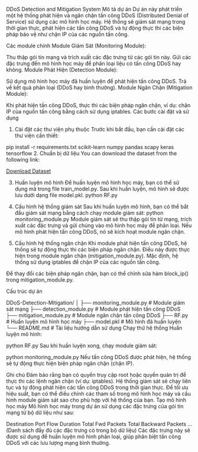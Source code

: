 DDoS Detection and Mitigation System
Mô tả dự án
Dự án này phát triển một hệ thống phát hiện và ngăn chặn tấn công DDoS (Distributed Denial of Service) sử dụng các mô hình học máy. Hệ thống sẽ giám sát mạng trong thời gian thực, phát hiện các tấn công DDoS và tự động thực thi các biện pháp bảo vệ như chặn IP của các nguồn tấn công.

Các module chính
Module Giám Sát (Monitoring Module):

Thu thập gói tin mạng và trích xuất các đặc trưng từ các gói tin này.
Gửi các đặc trưng đến mô hình học máy để phân loại liệu có tấn công DDoS hay không.
Module Phát Hiện (Detection Module):

Sử dụng mô hình học máy đã huấn luyện để phát hiện tấn công DDoS.
Trả về kết quả phân loại (DDoS hay bình thường).
Module Ngăn Chặn (Mitigation Module):

Khi phát hiện tấn công DDoS, thực thi các biện pháp ngăn chặn, ví dụ: chặn IP của nguồn tấn công bằng cách sử dụng iptables.
Các bước cài đặt và sử dụng
1. Cài đặt các thư viện phụ thuộc
Trước khi bắt đầu, bạn cần cài đặt các thư viện cần thiết:

pip install -r requirements.txt
scikit-learn
numpy
pandas
scapy
keras
tensorflow
2. Chuẩn bị dữ liệu
You can download the dataset from the following link:

[Download Dataset](https://drive.google.com/file/d/1amqNCTs9boU6g9y57p8O2q7GeTIK35P9/view?usp=drive_link)


3. Huấn luyện mô hình
Để huấn luyện mô hình học máy, bạn có thể sử dụng mã trong file train_model.py. Sau khi huấn luyện, mô hình sẽ được lưu dưới dạng file model.pkl.
python RF.py
4. Cấu hình hệ thống giám sát
Sau khi huấn luyện mô hình, bạn có thể bắt đầu giám sát mạng bằng cách chạy module giám sát:
python monitoring_module.py
Module giám sát sẽ thu thập gói tin từ mạng, trích xuất các đặc trưng và gửi chúng vào mô hình học máy để phân loại. Nếu mô hình phát hiện tấn công DDoS, nó sẽ kích hoạt module ngăn chặn.

5. Cấu hình hệ thống ngăn chặn
Khi module phát hiện tấn công DDoS, hệ thống sẽ tự động thực thi các biện pháp ngăn chặn. Điều này được thực hiện trong module ngăn chặn (mitigation_module.py). Mặc định, hệ thống sử dụng iptables để chặn IP của các nguồn tấn công.

Để thay đổi các biện pháp ngăn chặn, bạn có thể chỉnh sửa hàm block_ip() trong mitigation_module.py.

Cấu trúc dự án

DDoS-Detection-Mitigation/
│
├── monitoring_module.py       # Module giám sát mạng
├── detection_module.py        # Module phát hiện tấn công DDoS
├── mitigation_module.py       # Module ngăn chặn tấn công DDoS
├── RF.py             # Huấn luyện mô hình học máy
├── model.pkl                  # Mô hình đã huấn luyện
└── README.md                  # Tài liệu hướng dẫn sử dụng
Chạy thử hệ thống
Huấn luyện mô hình:

python RF.py
Sau khi huấn luyện xong, chạy module giám sát:

python monitoring_module.py
Nếu tấn công DDoS được phát hiện, hệ thống sẽ tự động thực hiện biện pháp ngăn chặn (chặn IP).

Ghi chú
Đảm bảo rằng bạn có quyền truy cập root hoặc quyền quản trị để thực thi các lệnh ngăn chặn (ví dụ: iptables).
Hệ thống giám sát sẽ chạy liên tục và tự động phát hiện các tấn công DDoS trong thời gian thực.
Để tối ưu hiệu suất, bạn có thể điều chỉnh các tham số trong mô hình học máy và cấu hình module giám sát sao cho phù hợp với hệ thống của bạn.
Tạo mô hình học máy
Mô hình học máy trong dự án sử dụng các đặc trưng của gói tin mạng từ bộ dữ liệu như sau:

Destination Port
Flow Duration
Total Fwd Packets
Total Backward Packets
... (Danh sách đầy đủ các đặc trưng có trong bộ dữ liệu)
Các đặc trưng này sẽ được sử dụng để huấn luyện mô hình phân loại, giúp phân biệt tấn công DDoS với các lưu lượng mạng bình thường.

